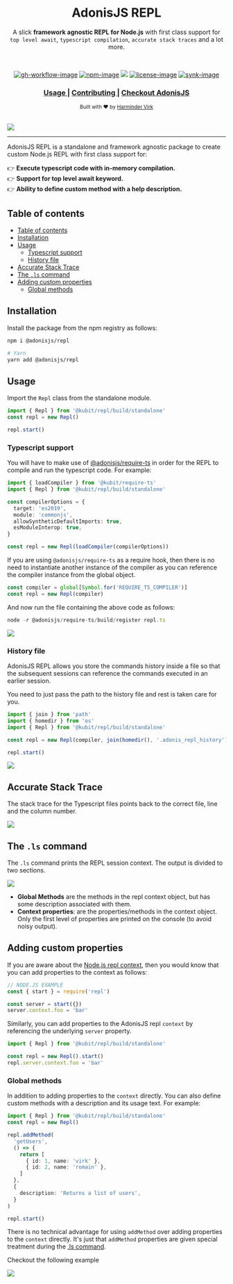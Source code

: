 <div align="center">
  <h1> AdonisJS REPL </h1>
  <p>A slick <strong>framework agnostic REPL for Node.js</strong> with first class support for <br /> <code>top level await</code>, <code>typescript compilation</code>, <code>accurate stack traces</code> and a lot more.</p>
</div>

<br />

<div align="center">

[![gh-workflow-image]][gh-workflow-url] [![npm-image]][npm-url] ![][typescript-image] [![license-image]][license-url] [![synk-image]][synk-url]

</div>

<div align="center">
  <h3>
    <a href="#installation">
      Usage
    </a>
    <span> | </span>
    <a href="CONTRIBUTING.md">
      Contributing
    </a>
    <span> | </span>
    <a href="https://preview.adonisjs.com">
      Checkout AdonisJS
    </a>
  </h3>
</div>

<div align="center">
  <sub>Built with ❤︎ by <a href="https://github.com/thetutlage">Harminder Virk</a>
</div>

<br />

![](./assets/imports_and_await.png)

<hr />

AdonisJS REPL is a standalone and framework agnostic package to create custom Node.js REPL with first class support for:

<p>
👉 <strong>Execute typescript code with in-memory compilation.</strong>	<br />
👉 <strong> Support for top level await keyword. </strong><br />
👉 <strong> Ability to define custom method with a help description. </strong><br />
</p>

<!-- START doctoc generated TOC please keep comment here to allow auto update -->
<!-- DON'T EDIT THIS SECTION, INSTEAD RE-RUN doctoc TO UPDATE -->

## Table of contents

- [Table of contents](#table-of-contents)
- [Installation](#installation)
- [Usage](#usage)
  - [Typescript support](#typescript-support)
  - [History file](#history-file)
- [Accurate Stack Trace](#accurate-stack-trace)
- [The `.ls` command](#the-ls-command)
- [Adding custom properties](#adding-custom-properties)
  - [Global methods](#global-methods)

<!-- END doctoc generated TOC please keep comment here to allow auto update -->

## Installation

Install the package from the npm registry as follows:

```sh
npm i @adonisjs/repl

# Yarn
yarn add @adonisjs/repl
```

## Usage

Import the `Repl` class from the standalone module.

```ts
import { Repl } from '@kubit/repl/build/standalone'
const repl = new Repl()

repl.start()
```

### Typescript support

You will have to make use of [@adonisjs/require-ts](https://npm.im/@adonisjs/require-ts) in order for the REPL to compile and run the typescript code. For example:

```ts
import { loadCompiler } from '@kubit/require-ts'
import { Repl } from '@kubit/repl/build/standalone'

const compilerOptions = {
  target: 'es2019',
  module: 'commonjs',
  allowSyntheticDefaultImports: true,
  esModuleInterop: true,
}

const repl = new Repl(loadCompiler(compilerOptions))
```

If you are using `@adonisjs/require-ts` as a require hook, then there is no need to instantiate another instance of the compiler as you can reference the compiler instance from the global object.

```ts
const compiler = global[Symbol.for('REQUIRE_TS_COMPILER')]
const repl = new Repl(compiler)
```

And now run the file containing the above code as follows:

```ts
node -r @adonisjs/require-ts/build/register repl.ts
```

![](./assets/typescript.png)

### History file

AdonisJS REPL allows you store the commands history inside a file so that the subsequent sessions can reference the commands executed in an earlier session.

You need to just pass the path to the history file and rest is taken care for you.

```ts
import { join } from 'path'
import { homedir } from 'os'
import { Repl } from '@kubit/repl/build/standalone'

const repl = new Repl(compiler, join(homedir(), '.adonis_repl_history'))

repl.start()
```

![](./assets/history.gif)

## Accurate Stack Trace

The stack trace for the Typescript files points back to the correct file, line and the column number.

![](./assets/stack-trace.png)

## The `.ls` command

The `.ls` command prints the REPL session context. The output is divided to two sections.

![](./assets/ls-command.png)

- **Global Methods** are the methods in the repl context object, but has some description associated with them.
- **Context properties**: are the properties/methods in the context object. Only the first level of properties are printed on the console (to avoid noisy output).

## Adding custom properties

If you are aware about the [Node.js repl context](https://nodejs.org/dist/latest-v14.x/docs/api/repl.html#repl_global_and_local_scope), then you would know that you can add properties to the context as follows:

```ts
// NODE.JS EXAMPLE
const { start } = require('repl')

const server = start({})
server.context.foo = 'bar'
```

Similarly, you can add properties to the AdonisJS repl `context` by referencing the underlying `server` property.

```ts
import { Repl } from '@kubit/repl/build/standalone'

const repl = new Repl().start()
repl.server.context.foo = 'bar'
```

### Global methods

In addition to adding properties to the `context` directly. You can also define custom methods with a description and its usage text. For example:

```ts
import { Repl } from '@kubit/repl/build/standalone'
const repl = new Repl()

repl.addMethod(
  'getUsers',
  () => {
    return [
      { id: 1, name: 'virk' },
      { id: 2, name: 'romain' },
    ]
  },
  {
    description: 'Returns a list of users',
  }
)

repl.start()
```

There is no technical advantage for using `addMethod` over adding properties to the `context` directly. It's just that `addMethod` properties are given special treatment during the [.ls command](#ls-command).

Checkout the following example

![](./assets/context-behavior.png)

[gh-workflow-image]: https://img.shields.io/github/workflow/status/adonisjs/repl/test?style=for-the-badge
[gh-workflow-url]: https://github.com/adonisjs/repl/actions/workflows/test.yml 'Github action'
[typescript-image]: https://img.shields.io/badge/Typescript-294E80.svg?style=for-the-badge&logo=typescript
[typescript-url]: "typescript"
[npm-image]: https://img.shields.io/npm/v/@adonisjs/repl.svg?style=for-the-badge&logo=npm
[npm-url]: https://npmjs.org/package/@adonisjs/repl 'npm'
[license-image]: https://img.shields.io/npm/l/@adonisjs/repl?color=blueviolet&style=for-the-badge
[license-url]: LICENSE.md 'license'
[synk-image]: https://img.shields.io/snyk/vulnerabilities/github/adonisjs/repl?label=Synk%20Vulnerabilities&style=for-the-badge
[synk-url]: https://snyk.io/test/github/adonisjs/repl?targetFile=package.json 'synk'
